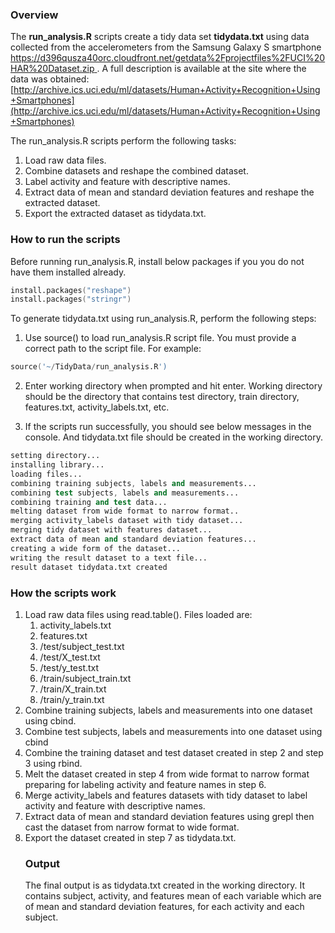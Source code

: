 ### Overview

The **run_analysis.R** scripts create a tidy data set **tidydata.txt** using data collected from the accelerometers from the Samsung Galaxy S smartphone [https://d396qusza40orc.cloudfront.net/getdata%2Fprojectfiles%2FUCI%20HAR%20Dataset.zip ](https://d396qusza40orc.cloudfront.net/getdata%2Fprojectfiles%2FUCI%20HAR%20Dataset.zip ).  A full description is available at the site where the data was obtained: [http://archive.ics.uci.edu/ml/datasets/Human+Activity+Recognition+Using+Smartphones](http://archive.ics.uci.edu/ml/datasets/Human+Activity+Recognition+Using+Smartphones)

The run_analysis.R scripts perform the following tasks:

1. Load raw data files.
2. Combine datasets and reshape the combined dataset.
3. Label activity and feature with descriptive names.
4. Extract data of mean and standard deviation features and reshape the extracted dataset.
5. Export the extracted dataset as tidydata.txt.


### How to run the scripts

Before running run_analysis.R, install below packages if you you do not have them installed already.

```S
install.packages("reshape")
install.packages("stringr")
```

To generate tidydata.txt using run_analysis.R, perform the following steps:

1. Use source() to load run_analysis.R script file. You must provide a correct path to the script file. For example:

```s
source('~/TidyData/run_analysis.R')
```

2. Enter working directory when prompted and hit enter. Working directory should be the directory that contains test directory, train directory, features.txt, activity_labels.txt, etc.

3. If the scripts run successfully, you should see below messages in the console. And tidydata.txt file should be created in the working directory.

```s
setting directory...
installing library...
loading files...
combining training subjects, labels and measurements...
combining test subjects, labels and measurements...
combining training and test data...
melting dataset from wide format to narrow format..
merging activity_labels dataset with tidy dataset...
merging tidy dataset with features dataset...
extract data of mean and standard deviation features...
creating a wide form of the dataset...
writing the result dataset to a text file...
result dataset tidydata.txt created
```

### How the scripts work
<ol>
<li>Load raw data files using read.table(). Files loaded are:
<ol>
  <li> activity_labels.txt</li>
  <li> features.txt</li>
  <li> /test/subject_test.txt</li>
  <li> /test/X_test.txt</li> 
  <li> /test/y_test.txt</li>
  <li> /train/subject_train.txt</li>
  <li> /train/X_train.txt</li>
  <li> /train/y_train.txt</li>
</ol>
</li>
<li> Combine training subjects, labels and measurements into one dataset using cbind.
<li> Combine test subjects, labels and measurements into one dataset using cbind
<li> Combine the training dataset and test dataset created in step 2 and step 3 using rbind.
<li> Melt the dataset created in step 4 from wide format to narrow format preparing for labeling activity and feature names in step 6.
<li> Merge activity_labels and features datasets with tidy dataset to label activity and feature with descriptive names.
<li> Extract data of mean and standard deviation features using grepl then cast the dataset from narrow format to wide format.
<li> Export the dataset created in step 7 as tidydata.txt.

### Output

The final output is as tidydata.txt created in the working directory. It contains subject, activity, and features mean of each variable which are of mean and standard deviation features, for each activity and each subject. 
